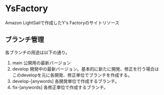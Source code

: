 # YsFactory
Amazon LightSailで作成したY's Factoryのサイトリソース

## ブランチ管理
各ブランチの用途は以下の通り。
1. main
   公開用の最新バージョン
2. develop
   開発中の最新バージョン。基本的に新たに開発、修正を行う場合はこのdevelopを元に各開発、修正単位でブランチを作成する。
3. develop-[anywords]
   各開発単位で作成するブランチ。
4. fix-[anywords]
   各修正単位で作成するブランチ。
